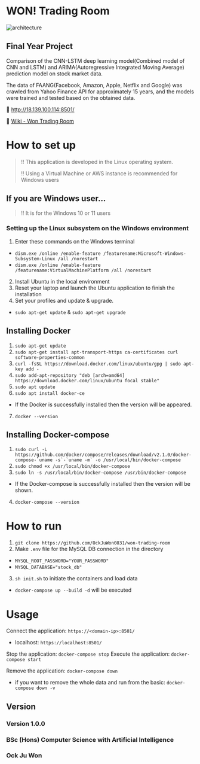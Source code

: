 # WON! Trading Room

![architecture](https://github.com/OckJuWon0831/won-trading-room/assets/114837587/110f6692-c723-47ab-9bda-a9752d83a80b)

## Final Year Project

Comparison of the CNN-LSTM deep learning model(Combined model of CNN and LSTM) and ARIMA(Autoregressive Integrated Moving Average) prediction model on stock market data.

The data of FAANG(Facebook, Amazon, Apple, Netflix and Google) was crawled from Yahoo Finance API for approximately 15 years, and the models were trained and tested based on the obtained data.

🔗 http://18.139.100.114:8501/

🔎 [Wiki - Won Trading Room](https://github.com/OckJuWon0831/won-trading-room/wiki)

# How to set up
> ‼️ This application is developed in the Linux operating system.
> 
> ‼️ Using a Virtual Machine or AWS instance is recommended for Windows users

## If you are Windows user...
> ‼️ It is for the Windows 10 or 11 users
### Setting up the Linux subsystem on the Windows environment
1. Enter these commands on the Windows terminal
- `dism.exe /online /enable-feature /featurename:Microsoft-Windows-Subsystem-Linux /all /norestart`
- `dism.exe /online /enable-feature /featurename:VirtualMachinePlatform /all /norestart`
2. Install Ubuntu in the local environment
3. Reset your laptop and launch the Ubuntu application to finish the installation
4. Set your profiles and update & upgrade.
- `sudo apt-get update` & `sudo apt-get upgrade`


## Installing Docker
1. `sudo apt-get update`
2. `sudo apt-get install apt-transport-https ca-certificates curl software-properties-common`
3. `curl -fsSL https://download.docker.com/linux/ubuntu/gpg | sudo apt-key add -`
4. `sudo add-apt-repository "deb [arch=amd64] https://download.docker.com/linux/ubuntu focal stable"`
5. `sudo apt update`
6. `sudo apt install docker-ce`
- If the Docker is successfully installed then the version will be appeared.
7. `docker --version`

## Installing Docker-compose
1. ``sudo curl -L https://github.com/docker/compose/releases/download/v2.1.0/docker-compose-`uname -s`-`uname -m` -o /usr/local/bin/docker-compose``
2. `sudo chmod +x /usr/local/bin/docker-compose`
3. `sudo ln -s /usr/local/bin/docker-compose /usr/bin/docker-compose`
- If the Docker-compose is successfully installed then the version will be shown.
4. `docker-compose --version`

# How to run
1. `git clone https://github.com/OckJuWon0831/won-trading-room`
2. Make `.env` file for the MySQL DB connection in the directory
  - `MYSQL_ROOT_PASSWORD="YOUR_PASSWORD"`
  - `MYSQL_DATABASE="stock_db"`
3. `sh init.sh` to initiate the containers and load data
- `docker-compose up --build -d` will be executed
# Usage

Connect the application: `https://<domain-ip>:8501/`

- localhost: `https://localhost:8501/`

Stop the application: `docker-compose stop`
Execute the application: `docker-compose start`

Remove the application: `docker-compose down`

- if you want to remove the whole data and run from the basic: `docker-compose down -v`

## Version

### Version 1.0.0

### BSc (Hons) Computer Science with Artificial Intelligence

### Ock Ju Won
